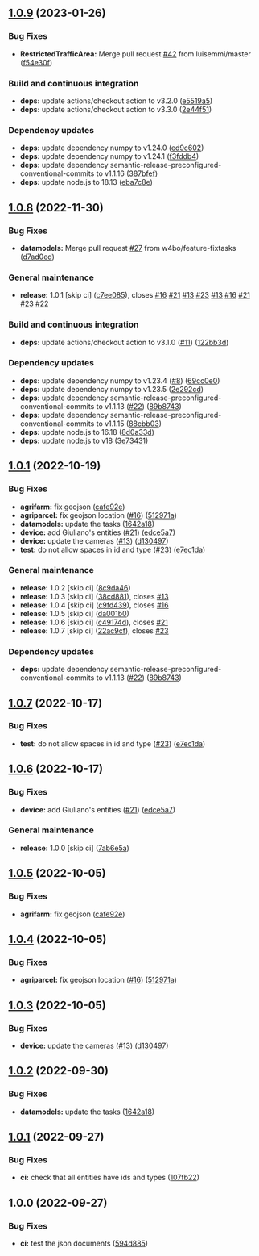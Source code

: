 ## [1.0.9](https://github.com/w4bo/welaser-datamodels/compare/1.0.8...1.0.9) (2023-01-26)


### Bug Fixes

* **RestrictedTrafficArea:** Merge pull request [#42](https://github.com/w4bo/welaser-datamodels/issues/42) from luisemmi/master ([f54e30f](https://github.com/w4bo/welaser-datamodels/commit/f54e30f4585ef80451b0c97a703a0bb6688c6c57))


### Build and continuous integration

* **deps:** update actions/checkout action to v3.2.0 ([e5519a5](https://github.com/w4bo/welaser-datamodels/commit/e5519a52fdf0b77a38e722d8f57bb0cfbb5473d0))
* **deps:** update actions/checkout action to v3.3.0 ([2e44f51](https://github.com/w4bo/welaser-datamodels/commit/2e44f51c2427bf4e4526bdbf7babaac32ee4e30a))


### Dependency updates

* **deps:** update dependency numpy to v1.24.0 ([ed9c602](https://github.com/w4bo/welaser-datamodels/commit/ed9c602510a3a02d001d706a49e066f30bbfee35))
* **deps:** update dependency numpy to v1.24.1 ([f3fddb4](https://github.com/w4bo/welaser-datamodels/commit/f3fddb4fa0243f3cd05c56086869633435fb3c59))
* **deps:** update dependency semantic-release-preconfigured-conventional-commits to v1.1.16 ([387bfef](https://github.com/w4bo/welaser-datamodels/commit/387bfef02f0cf9bbcad5a62ceeb18e9416a2c5f3))
* **deps:** update node.js to 18.13 ([eba7c8e](https://github.com/w4bo/welaser-datamodels/commit/eba7c8e8051e4f026d1ea8080ce7d39ac27417cf))

## [1.0.8](https://github.com/w4bo/welaser-datamodels/compare/1.0.7...1.0.8) (2022-11-30)


### Bug Fixes

* **datamodels:** Merge pull request [#27](https://github.com/w4bo/welaser-datamodels/issues/27) from w4bo/feature-fixtasks ([d7ad0ed](https://github.com/w4bo/welaser-datamodels/commit/d7ad0ed33b3733dc8b774f6c404186b2f6c84524))


### General maintenance

* **release:** 1.0.1 [skip ci] ([c7ee085](https://github.com/w4bo/welaser-datamodels/commit/c7ee085ff3c535887bf2b35014a9b0c93b8d49c9)), closes [#16](https://github.com/w4bo/welaser-datamodels/issues/16) [#21](https://github.com/w4bo/welaser-datamodels/issues/21) [#13](https://github.com/w4bo/welaser-datamodels/issues/13) [#23](https://github.com/w4bo/welaser-datamodels/issues/23) [#13](https://github.com/w4bo/welaser-datamodels/issues/13) [#16](https://github.com/w4bo/welaser-datamodels/issues/16) [#21](https://github.com/w4bo/welaser-datamodels/issues/21) [#23](https://github.com/w4bo/welaser-datamodels/issues/23) [#22](https://github.com/w4bo/welaser-datamodels/issues/22)


### Build and continuous integration

* **deps:** update actions/checkout action to v3.1.0 ([#11](https://github.com/w4bo/welaser-datamodels/issues/11)) ([122bb3d](https://github.com/w4bo/welaser-datamodels/commit/122bb3d9920a9b295998eb1625e005c92c4cdd26))


### Dependency updates

* **deps:** update dependency numpy to v1.23.4 ([#8](https://github.com/w4bo/welaser-datamodels/issues/8)) ([69cc0e0](https://github.com/w4bo/welaser-datamodels/commit/69cc0e0006089fa23be8e2876160f789ee653e09))
* **deps:** update dependency numpy to v1.23.5 ([2e292cd](https://github.com/w4bo/welaser-datamodels/commit/2e292cd4aa6a54e43cf8af9c63add54aa247b8f9))
* **deps:** update dependency semantic-release-preconfigured-conventional-commits to v1.1.13 ([#22](https://github.com/w4bo/welaser-datamodels/issues/22)) ([89b8743](https://github.com/w4bo/welaser-datamodels/commit/89b87436119d368b7f5d76be8962adc5521dcccc))
* **deps:** update dependency semantic-release-preconfigured-conventional-commits to v1.1.15 ([88cbb03](https://github.com/w4bo/welaser-datamodels/commit/88cbb03917c9973e822b4c13bc738859ca237013))
* **deps:** update node.js to 16.18 ([8d0a33d](https://github.com/w4bo/welaser-datamodels/commit/8d0a33df633a09c8b85632629ccc887e351f561d))
* **deps:** update node.js to v18 ([3e73431](https://github.com/w4bo/welaser-datamodels/commit/3e73431c476c92948c39b621a3e3ecbb713d87ca))

## [1.0.1](https://github.com/luisemmi/welaser-datamodels-update/compare/1.0.0...1.0.1) (2022-10-19)


### Bug Fixes

* **agrifarm:** fix geojson ([cafe92e](https://github.com/luisemmi/welaser-datamodels-update/commit/cafe92e16cc2db8fd80574775bb9325472640cd3))
* **agriparcel:** fix geojson location ([#16](https://github.com/luisemmi/welaser-datamodels-update/issues/16)) ([512971a](https://github.com/luisemmi/welaser-datamodels-update/commit/512971a424cd52ad660246a77c66a57f334b6000))
* **datamodels:** update the tasks ([1642a18](https://github.com/luisemmi/welaser-datamodels-update/commit/1642a18914a2de331ac6f8d174369176fe1c23d2))
* **device:** add Giuliano's entities ([#21](https://github.com/luisemmi/welaser-datamodels-update/issues/21)) ([edce5a7](https://github.com/luisemmi/welaser-datamodels-update/commit/edce5a728008fe162a0c138f2559988f0d73fb67))
* **device:** update the cameras ([#13](https://github.com/luisemmi/welaser-datamodels-update/issues/13)) ([d130497](https://github.com/luisemmi/welaser-datamodels-update/commit/d1304977d873e540fddf1db2d336e230a4c23fff))
* **test:** do not allow spaces in id and type ([#23](https://github.com/luisemmi/welaser-datamodels-update/issues/23)) ([e7ec1da](https://github.com/luisemmi/welaser-datamodels-update/commit/e7ec1dad3cea3494020955d422a92d2db22d148d))


### General maintenance

* **release:** 1.0.2 [skip ci] ([8c9da46](https://github.com/luisemmi/welaser-datamodels-update/commit/8c9da464d553dd3ee641abf45baa21e0b817c806))
* **release:** 1.0.3 [skip ci] ([38cd881](https://github.com/luisemmi/welaser-datamodels-update/commit/38cd881fbba0af7c977780829ad42133e51ed1ac)), closes [#13](https://github.com/luisemmi/welaser-datamodels-update/issues/13)
* **release:** 1.0.4 [skip ci] ([c9fd439](https://github.com/luisemmi/welaser-datamodels-update/commit/c9fd439c8b50f7cb874d494ab5131b730ccde483)), closes [#16](https://github.com/luisemmi/welaser-datamodels-update/issues/16)
* **release:** 1.0.5 [skip ci] ([da001b0](https://github.com/luisemmi/welaser-datamodels-update/commit/da001b09847d0e36efe51aebaf0f5d622c818edb))
* **release:** 1.0.6 [skip ci] ([c49174d](https://github.com/luisemmi/welaser-datamodels-update/commit/c49174d62c0adfbb9239d0e870b1c6bd1cf56ac3)), closes [#21](https://github.com/luisemmi/welaser-datamodels-update/issues/21)
* **release:** 1.0.7 [skip ci] ([22ac9cf](https://github.com/luisemmi/welaser-datamodels-update/commit/22ac9cfb1f572a1f9d51ef57839f470b1a176e92)), closes [#23](https://github.com/luisemmi/welaser-datamodels-update/issues/23)


### Dependency updates

* **deps:** update dependency semantic-release-preconfigured-conventional-commits to v1.1.13 ([#22](https://github.com/luisemmi/welaser-datamodels-update/issues/22)) ([89b8743](https://github.com/luisemmi/welaser-datamodels-update/commit/89b87436119d368b7f5d76be8962adc5521dcccc))

## [1.0.7](https://github.com/w4bo/welaser-datamodels/compare/1.0.6...1.0.7) (2022-10-17)


### Bug Fixes

* **test:** do not allow spaces in id and type ([#23](https://github.com/w4bo/welaser-datamodels/issues/23)) ([e7ec1da](https://github.com/w4bo/welaser-datamodels/commit/e7ec1dad3cea3494020955d422a92d2db22d148d))

## [1.0.6](https://github.com/w4bo/welaser-datamodels/compare/1.0.5...1.0.6) (2022-10-17)


### Bug Fixes

* **device:** add Giuliano's entities ([#21](https://github.com/w4bo/welaser-datamodels/issues/21)) ([edce5a7](https://github.com/w4bo/welaser-datamodels/commit/edce5a728008fe162a0c138f2559988f0d73fb67))


### General maintenance

* **release:** 1.0.0 [skip ci] ([7ab6e5a](https://github.com/w4bo/welaser-datamodels/commit/7ab6e5a113fae54bff27fd2c433627b9a2d7a272))

## [1.0.5](https://github.com/w4bo/welaser-datamodels/compare/1.0.4...1.0.5) (2022-10-05)


### Bug Fixes

* **agrifarm:** fix geojson ([cafe92e](https://github.com/w4bo/welaser-datamodels/commit/cafe92e16cc2db8fd80574775bb9325472640cd3))

## [1.0.4](https://github.com/w4bo/welaser-datamodels/compare/1.0.3...1.0.4) (2022-10-05)


### Bug Fixes

* **agriparcel:** fix geojson location ([#16](https://github.com/w4bo/welaser-datamodels/issues/16)) ([512971a](https://github.com/w4bo/welaser-datamodels/commit/512971a424cd52ad660246a77c66a57f334b6000))

## [1.0.3](https://github.com/w4bo/welaser-datamodels/compare/1.0.2...1.0.3) (2022-10-05)


### Bug Fixes

* **device:** update the cameras ([#13](https://github.com/w4bo/welaser-datamodels/issues/13)) ([d130497](https://github.com/w4bo/welaser-datamodels/commit/d1304977d873e540fddf1db2d336e230a4c23fff))

## [1.0.2](https://github.com/w4bo/welaser-datamodels/compare/1.0.1...1.0.2) (2022-09-30)


### Bug Fixes

* **datamodels:** update the tasks ([1642a18](https://github.com/w4bo/welaser-datamodels/commit/1642a18914a2de331ac6f8d174369176fe1c23d2))

## [1.0.1](https://github.com/w4bo/welaser-datamodels/compare/1.0.0...1.0.1) (2022-09-27)


### Bug Fixes

* **ci:** check that all entities have ids and types ([107fb22](https://github.com/w4bo/welaser-datamodels/commit/107fb228a1cd63a2e33c38b6638fb73c7096a900))

## 1.0.0 (2022-09-27)


### Bug Fixes

* **ci:** test the json documents ([594d885](https://github.com/w4bo/welaser-datamodels/commit/594d885d8e6abf3aa4343c696c2b6eedf61361fe))

